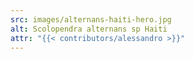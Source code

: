 ```yaml
---
src: images/alternans-haiti-hero.jpg
alt: Scolopendra alternans sp Haiti
attr: "{{< contributors/alessandro >}}"
---
```

